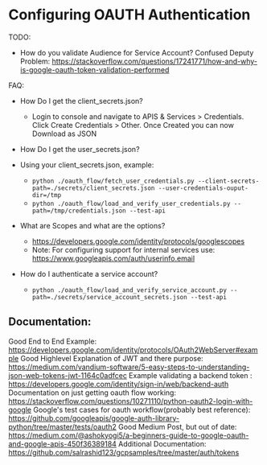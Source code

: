 # Configuring OAUTH Authentication


TODO: 
 - How do you validate Audience for Service Account? Confused Deputy Problem: https://stackoverflow.com/questions/17241771/how-and-why-is-google-oauth-token-validation-performed



 FAQ:
  - How Do I get the client_secrets.json?
    - Login to console and navigate to APIS & Services > Credentials. Click Create Credentials > Other. Once Created you can now Download as JSON
  
  - How Do I get the user_secrets.json?
   - Using your client_secrets.json, example: 
     - `python ./oauth_flow/fetch_user_credentials.py --client-secrets-path=./secrets/client_secrets.json --user-credentials-ouput-dir=/tmp`
     - `python ./oauth_flow/load_and_verify_user_credentials.py --path=/tmp/credentials.json --test-api`
  - What are Scopes and what are the options?
    - https://developers.google.com/identity/protocols/googlescopes
    - Note: For configuring support for internal services use: https://www.googleapis.com/auth/userinfo.email


  - How do I authenticate a service account?
    - `python ./oauth_flow/load_and_verify_service_account.py --path=./secrets/service_account_secrets.json --test-api`

## Documentation: 

Good End to End Example: https://developers.google.com/identity/protocols/OAuth2WebServer#example
Good Highlevel Explanation of JWT and there purpose: https://medium.com/vandium-software/5-easy-steps-to-understanding-json-web-tokens-jwt-1164c0adfcec
Example validating a backend token : https://developers.google.com/identity/sign-in/web/backend-auth
Documentation on just getting oauth flow working: https://stackoverflow.com/questions/10271110/python-oauth2-login-with-google
Google's test cases for oauth workflow(probably best reference): https://github.com/googleapis/google-auth-library-python/tree/master/tests/oauth2
Good Medium Post, but out of date: https://medium.com/@ashokyogi5/a-beginners-guide-to-google-oauth-and-google-apis-450f36389184
Additional Documentation: https://github.com/salrashid123/gcpsamples/tree/master/auth/tokens
